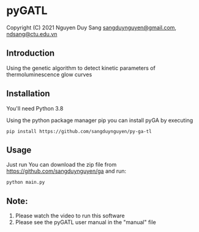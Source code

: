 # pyGATL
Copyright (C) 2021 Nguyen Duy Sang <sangduynguyen@gmail.com>, <ndsang@ctu.edu.vn>

## Introduction

Using the genetic algorithm to detect kinetic parameters of thermoluminescence glow curves

## Installation

You'll need Python 3.8

Using the python package manager pip you can install pyGA by executing
```
pip install https://github.com/sangduynguyen/py-ga-tl
```
## Usage
Just run
You can download the zip file from https://github.com/sangduynguyen/ga and run:

```
python main.py
```
## Note:
1. Please watch the video to run this software
2. Please see the pyGATL user manual in the "manual" file
